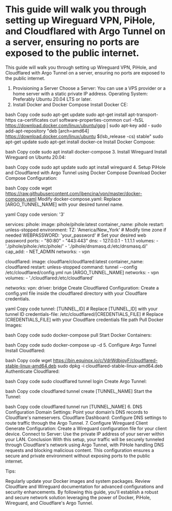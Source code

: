 # This guide will walk you through setting up Wireguard VPN, PiHole, and Cloudflared with Argo Tunnel on a server, ensuring no ports are exposed to the public internet.
This guide will walk you through setting up Wireguard VPN, PiHole, and Cloudflared with Argo Tunnel on a server, ensuring no ports are exposed to the public internet.

1. Provisioning a Server
Choose a Server: You can use a VPS provider or a home server with a static private IP address.
Operating System: Preferably Ubuntu 20.04 LTS or later.
2. Install Docker and Docker Compose
Install Docker CE:

bash
Copy code
sudo apt-get update
sudo apt-get install apt-transport-https ca-certificates curl software-properties-common
curl -fsSL https://download.docker.com/linux/ubuntu/gpg | sudo apt-key add -
sudo add-apt-repository "deb [arch=amd64] https://download.docker.com/linux/ubuntu $(lsb_release -cs) stable"
sudo apt-get update
sudo apt-get install docker-ce
Install Docker Compose:

bash
Copy code
sudo apt install docker-compose
3. Install Wireguard
Install Wireguard on Ubuntu 20.04:

bash
Copy code
sudo apt update
sudo apt install wireguard
4. Setup PiHole and Cloudflared with Argo Tunnel using Docker Compose
Download Docker Compose Configuration:

bash
Copy code
wget https://raw.githubusercontent.com/jbencina/vpn/master/docker-compose.yaml
Modify docker-compose.yaml:
Replace [ARGO_TUNNEL_NAME] with your desired tunnel name.

yaml
Copy code
version: '3'

services:
  pihole:
    image: pihole/pihole:latest
    container_name: pihole
    restart: unless-stopped
    environment:
      TZ: 'America/New_York' # Modify time zone if needed
      WEBPASSWORD: 'your_password' # Set your desired web password
    ports:
      - "80:80"
      - "443:443"
    dns:
      - 127.0.0.1
      - 1.1.1.1
    volumes:
      - './pihole/pihole:/etc/pihole/'
      - './pihole/dnsmasq.d:/etc/dnsmasq.d/'
    cap_add:
      - NET_ADMIN
    networks:
      - vpn

  cloudflared:
    image: cloudflare/cloudflared:latest
    container_name: cloudflared
    restart: unless-stopped
    command: tunnel --config /etc/cloudflared/config.yml run [ARGO_TUNNEL_NAME]
    networks:
      - vpn
    volumes:
      - './cloudflared:/etc/cloudflared'

networks:
  vpn:
    driver: bridge
Create Cloudflared Configuration:
Create a config.yml file inside the cloudflared directory with your Cloudflare credentials.

yaml
Copy code
tunnel: [TUNNEL_ID] # Replace [TUNNEL_ID] with your tunnel ID
credentials-file: /etc/cloudflared/[CREDENTIALS_FILE] # Replace [CREDENTIALS_FILE] with your Cloudflare credentials file path
Pull Docker Images:

bash
Copy code
sudo docker-compose pull
Start Docker Containers:

bash
Copy code
sudo docker-compose up -d
5. Configure Argo Tunnel
Install Cloudflared:

bash
Copy code
wget https://bin.equinox.io/c/VdrWdbjqyF/cloudflared-stable-linux-amd64.deb
sudo dpkg -i cloudflared-stable-linux-amd64.deb
Authenticate Cloudflared:

bash
Copy code
sudo cloudflared tunnel login
Create Argo Tunnel:

bash
Copy code
cloudflared tunnel create [TUNNEL_NAME]
Start the Tunnel:

bash
Copy code
cloudflared tunnel run [TUNNEL_NAME]
6. DNS Configuration
Domain Settings: Point your domain’s DNS records to Cloudflare's nameservers.
Cloudflare Dashboard: Configure DNS settings to route traffic through the Argo Tunnel.
7. Configure Wireguard Client
Generate Configuration: Create a Wireguard configuration file for your client device.
Connect to Server: Use the private IP address of your server within your LAN.
Conclusion
With this setup, your traffic will be securely tunneled through Cloudflare's network using Argo Tunnel, with PiHole handling DNS requests and blocking malicious content. This configuration ensures a secure and private environment without exposing ports to the public internet.

Tips:

Regularly update your Docker images and system packages.
Review Cloudflare and Wireguard documentation for advanced configurations and security enhancements.
By following this guide, you'll establish a robust and secure network solution leveraging the power of Docker, PiHole, Wireguard, and Cloudflare's Argo Tunnel.
